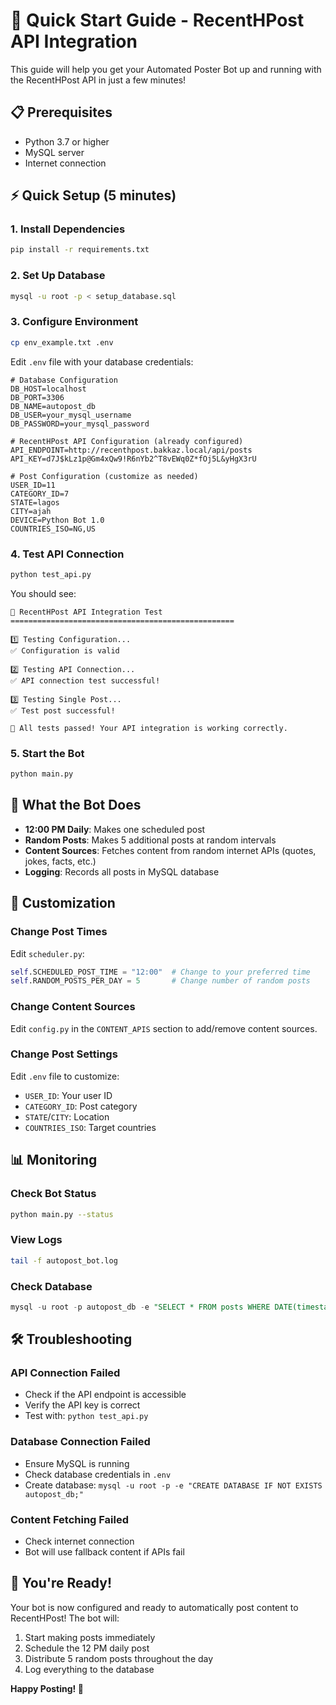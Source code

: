 # 🚀 Quick Start Guide - RecentHPost API Integration

This guide will help you get your Automated Poster Bot up and running with the RecentHPost API in just a few minutes!

## 📋 Prerequisites

- Python 3.7 or higher
- MySQL server
- Internet connection

## ⚡ Quick Setup (5 minutes)

### 1. Install Dependencies
```bash
pip install -r requirements.txt
```

### 2. Set Up Database
```bash
mysql -u root -p < setup_database.sql
```

### 3. Configure Environment
```bash
cp env_example.txt .env
```

Edit `.env` file with your database credentials:
```env
# Database Configuration
DB_HOST=localhost
DB_PORT=3306
DB_NAME=autopost_db
DB_USER=your_mysql_username
DB_PASSWORD=your_mysql_password

# RecentHPost API Configuration (already configured)
API_ENDPOINT=http://recenthpost.bakkaz.local/api/posts
API_KEY=d7J$kLz1p@Gm4xQw9!R6nYb2^T8vEWq0Z*fOj5L&yHgX3rU

# Post Configuration (customize as needed)
USER_ID=11
CATEGORY_ID=7
STATE=lagos
CITY=ajah
DEVICE=Python Bot 1.0
COUNTRIES_ISO=NG,US
```

### 4. Test API Connection
```bash
python test_api.py
```

You should see:
```
🚀 RecentHPost API Integration Test
==================================================

1️⃣ Testing Configuration...
✅ Configuration is valid

2️⃣ Testing API Connection...
✅ API connection test successful!

3️⃣ Testing Single Post...
✅ Test post successful!

🎉 All tests passed! Your API integration is working correctly.
```

### 5. Start the Bot
```bash
python main.py
```

## 🎯 What the Bot Does

- **12:00 PM Daily**: Makes one scheduled post
- **Random Posts**: Makes 5 additional posts at random intervals
- **Content Sources**: Fetches content from random internet APIs (quotes, jokes, facts, etc.)
- **Logging**: Records all posts in MySQL database

## 🔧 Customization

### Change Post Times
Edit `scheduler.py`:
```python
self.SCHEDULED_POST_TIME = "12:00"  # Change to your preferred time
self.RANDOM_POSTS_PER_DAY = 5       # Change number of random posts
```

### Change Content Sources
Edit `config.py` in the `CONTENT_APIS` section to add/remove content sources.

### Change Post Settings
Edit `.env` file to customize:
- `USER_ID`: Your user ID
- `CATEGORY_ID`: Post category
- `STATE`/`CITY`: Location
- `COUNTRIES_ISO`: Target countries

## 📊 Monitoring

### Check Bot Status
```bash
python main.py --status
```

### View Logs
```bash
tail -f autopost_bot.log
```

### Check Database
```sql
mysql -u root -p autopost_db -e "SELECT * FROM posts WHERE DATE(timestamp) = CURDATE() ORDER BY timestamp DESC;"
```

## 🛠️ Troubleshooting

### API Connection Failed
- Check if the API endpoint is accessible
- Verify the API key is correct
- Test with: `python test_api.py`

### Database Connection Failed
- Ensure MySQL is running
- Check database credentials in `.env`
- Create database: `mysql -u root -p -e "CREATE DATABASE IF NOT EXISTS autopost_db;"`

### Content Fetching Failed
- Check internet connection
- Bot will use fallback content if APIs fail

## 🎉 You're Ready!

Your bot is now configured and ready to automatically post content to RecentHPost! The bot will:

1. Start making posts immediately
2. Schedule the 12 PM daily post
3. Distribute 5 random posts throughout the day
4. Log everything to the database

**Happy Posting! 🚀** 